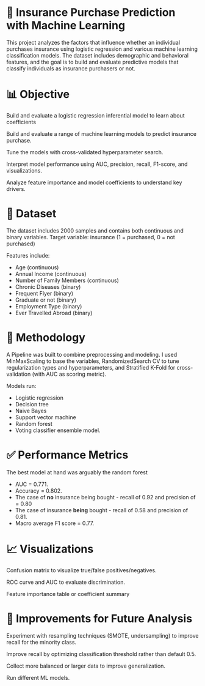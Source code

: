 # 🏥 Insurance Purchase Prediction with Machine Learning
This project analyzes the factors that influence whether an individual purchases insurance using logistic regression and various machine learning classification models. The dataset includes demographic and behavioral features, and the goal is to build and evaluate predictive models that classify individuals as insurance purchasers or not.

# 📊 Objective
Build and evaluate a logistic regression inferential model to learn about coefficients

Build and evaluate a range of machine learning models to predict insurance purchase.

Tune the models with cross-validated hyperparameter search.

Interpret model performance using AUC, precision, recall, F1-score, and visualizations.

Analyze feature importance and model coefficients to understand key drivers.

# 📁 Dataset
The dataset includes 2000 samples and contains both continuous and binary variables.
Target variable: insurance (1 = purchased, 0 = not purchased)

Features include:
- Age (continuous)
- Annual Income (continuous)
- Number of Family Members (continuous)
- Chronic Diseases (binary)
- Frequent Flyer (binary)
- Graduate or not (binary)
- Employment Type (binary)
- Ever Travelled Abroad (binary)


# 🧪 Methodology
A Pipeline was built to combine preprocessing and modeling. I used MinMaxScaling to base the variables, RandomizedSearch CV to tune regularization types and hyperparameters, and Stratified K-Fold for cross-validation (with AUC as scoring metric).

Models run:
- Logistic regression
- Decision tree
- Naive Bayes
- Support vector machine
- Random forest
- Voting classifier ensemble model.


# ✅ Performance Metrics
The best model at hand was arguably the random forest

- AUC = 0.771.
- Accuracy = 0.802.
- The case of **no** insurance being bought - recall of 0.92 and precision of = 0.80
- The case of insurance **being** bought - recall of 0.58 and precision of 0.81.
- Macro average F1 score = 0.77.


# 📈 Visualizations
Confusion matrix to visualize true/false positives/negatives.

ROC curve and AUC to evaluate discrimination.

Feature importance table or coefficient summary


# 🔧 Improvements for Future Analysis
Experiment with resampling techniques (SMOTE, undersampling) to improve recall for the minority class.

Improve recall by optimizing classification threshold rather than default 0.5.

Collect more balanced or larger data to improve generalization.

Run different ML models.